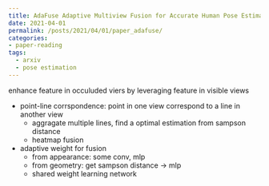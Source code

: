 ```yaml
---
title: AdaFuse Adaptive Multiview Fusion for Accurate Human Pose Estimation in the Wild
date: 2021-04-01
permalink: /posts/2021/04/01/paper_adafuse/
categories:
- paper-reading
tags:
  - arxiv
  - pose estimation
---
```


enhance feature in occuluded viers by leveraging feature in visible views
- point-line corrspondence: point in one view correspond to a line in another view
  - aggragate multiple lines, find a optimal estimation from sampson distance
  - heatmap fusion
- adaptive weight for fusion
  - from appearance: some conv, mlp
  - from geometry: get sampson distance -> mlp
  - shared weight learning network